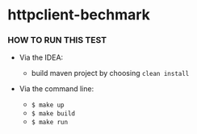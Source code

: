 # httpclient-bechmark

### HOW TO RUN THIS TEST

* Via the IDEA:
  * build maven project by choosing ```clean install``` 

* Via the command line:
  * ```$ make up```
  * ```$ make build```
  * ```$ make run```
